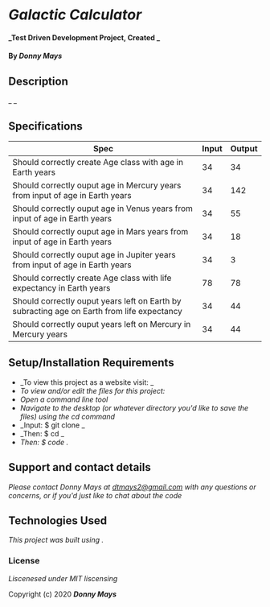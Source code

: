# _Galactic Calculator_

#### _Test Driven Development Project, Created _

#### By _**Donny Mays**_

## Description

_ _

## Specifications
|  Spec | Input  | Output  |
|---|---|---|
| Should correctly create Age class with age in Earth years | 34 | 34 |
| Should correctly ouput age in Mercury years from input of age in Earth years | 34 | 142 |
| Should correctly ouput age in Venus years from input of age in Earth years | 34 | 55 |
| Should correctly ouput age in Mars years from input of age in Earth years | 34 | 18 |
| Should correctly ouput age in Jupiter years from input of age in Earth years | 34 | 3 |
| Should correctly create Age class with life expectancy in Earth years | 78 | 78 |
| Should correctly ouput years left on Earth by subracting age on Earth from life expectancy | 34 | 44 |
| Should correctly ouput years left on Mercury in Mercury years | 34 | 44 |



## Setup/Installation Requirements

* _To view this project as a website visit:  _
* _To view and/or edit the files for this project:_
* _Open a command line tool_
* _Navigate to the desktop (or whatever directory you'd like to save the files) using the cd command_
* _Input: $ git clone _
* _Then: $ cd _
* _Then: $ code ._


## Support and contact details

_Please contact Donny Mays at dtmays2@gmail.com with any questions or concerns, or if you'd just like to chat about the code_

## Technologies Used

_This project was built using ._

### License

*Liscenesed under MIT liscensing*

Copyright (c) 2020 **_Donny Mays_**